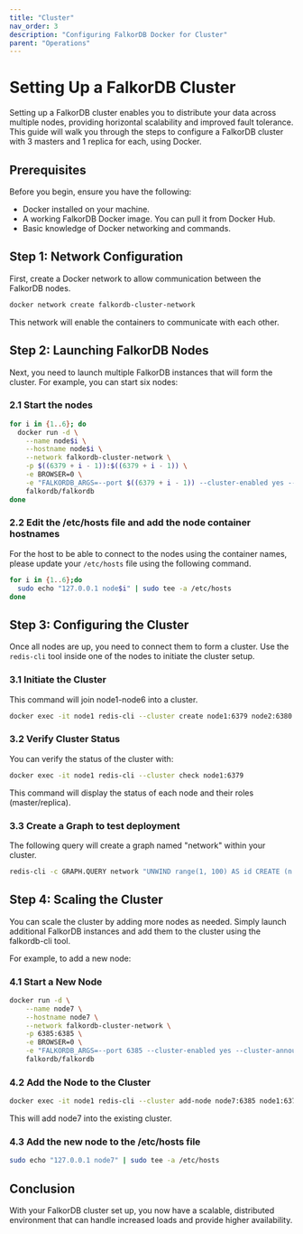 ```yaml
---
title: "Cluster"
nav_order: 3
description: "Configuring FalkorDB Docker for Cluster"
parent: "Operations"
---
```


# Setting Up a FalkorDB Cluster

Setting up a FalkorDB cluster enables you to distribute your data across multiple nodes, providing horizontal scalability and improved fault tolerance. This guide will walk you through the steps to configure a FalkorDB cluster with 3 masters and 1 replica for each, using Docker.

## Prerequisites

Before you begin, ensure you have the following:

* Docker installed on your machine.
* A working FalkorDB Docker image. You can pull it from Docker Hub.
* Basic knowledge of Docker networking and commands.

## Step 1: Network Configuration

First, create a Docker network to allow communication between the FalkorDB nodes.

```bash
docker network create falkordb-cluster-network
```

This network will enable the containers to communicate with each other.

## Step 2: Launching FalkorDB Nodes

Next, you need to launch multiple FalkorDB instances that will form the cluster. For example, you can start six nodes:

### 2.1 Start the nodes

```bash
for i in {1..6}; do
  docker run -d \
    --name node$i \
    --hostname node$i \
    --network falkordb-cluster-network \
    -p $((6379 + i - 1)):$((6379 + i - 1)) \
    -e BROWSER=0 \
    -e "FALKORDB_ARGS=--port $((6379 + i - 1)) --cluster-enabled yes --cluster-announce-ip node$i --cluster-announce-port $((6379 + i - 1))" \
    falkordb/falkordb
done
```

### 2.2 Edit the /etc/hosts file and add the node container hostnames

For the host to be able to connect to the nodes using the container names, please update your `/etc/hosts` file using the following command.

```bash
for i in {1..6};do
  sudo echo "127.0.0.1 node$i" | sudo tee -a /etc/hosts
done
```


## Step 3: Configuring the Cluster

Once all nodes are up, you need to connect them to form a cluster. Use the `redis-cli` tool inside one of the nodes to initiate the cluster setup.

### 3.1 Initiate the Cluster

This command will join node1-node6 into a cluster.

```bash
docker exec -it node1 redis-cli --cluster create node1:6379 node2:6380 node3:6381 node4:6382 node5:6383 node6:6384 --cluster-replicas 1 --cluster-yes
```

### 3.2 Verify Cluster Status

You can verify the status of the cluster with:

```bash
docker exec -it node1 redis-cli --cluster check node1:6379
```
This command will display the status of each node and their roles (master/replica).

### 3.3 Create a Graph to test deployment

The following query will create a graph named "network" within your cluster.

```bash
redis-cli -c GRAPH.QUERY network "UNWIND range(1, 100) AS id CREATE (n:Person {id: id, name: 'Person ' + toString(id), age: 20 + id % 50})"
```

## Step 4: Scaling the Cluster

You can scale the cluster by adding more nodes as needed. Simply launch additional FalkorDB instances and add them to the cluster using the falkordb-cli tool.

For example, to add a new node:

### 4.1 Start a New Node

```bash
docker run -d \
    --name node7 \
    --hostname node7 \
    --network falkordb-cluster-network \
    -p 6385:6385 \
    -e BROWSER=0 \
    -e "FALKORDB_ARGS=--port 6385 --cluster-enabled yes --cluster-announce-ip node7 --cluster-announce-port 6385" \
    falkordb/falkordb
```

### 4.2 Add the Node to the Cluster

```bash
docker exec -it node1 redis-cli --cluster add-node node7:6385 node1:6379
```
This will add node7 into the existing cluster.

### 4.3 Add the new node to the /etc/hosts file

```bash
sudo echo "127.0.0.1 node7" | sudo tee -a /etc/hosts
```

## Conclusion

With your FalkorDB cluster set up, you now have a scalable, distributed environment that can handle increased loads and provide higher availability. 